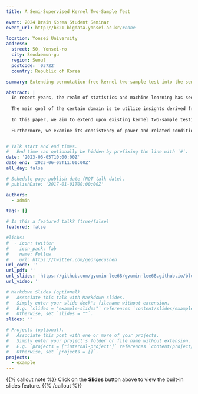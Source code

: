 ```yaml
---
title: A Semi-Supervised Kernel Two-Sample Test

event: 2024 Brain Korea Student Seminar
event_url: http://bk21-bigdata.yonsei.ac.kr/#none

location: Yonsei University
address:
  street: 50, Yonsei-ro
  city: Seodaemun-gu
  region: Seoul
  postcode: '03722'
  country: Republic of Korea

summary: Extending permutation-free kernel two-sample test into the semi-supervised setting with asymptotic properties under the null and alternative hypotheses.

abstract: |
  In recent years, the realm of statistics and machine learning has seen significant advancements in the development of semi-supervised methodologies that leverage both labeled and unlabeled data. One notable area of focus within this method is statistical inference under semi-supervised setting. 
  
  The main goal of the certain domain is to utilize insights derived from unlabeled data in order to improve statistical estimation and hypothesis testing. In particular, our interest lies on two-sample test which evaluate whether two distributions originate from the same underlying population. 
  
  In this paper, we aim to extend upon existing kernel two-sample testing method by introducing a novel testing framework of 'Semi-Supervised Kernel Two-Sample Test'. We propose test statistic making use of both labeled and unlabeled data and prove that our statistic follows Normal distribution asymptotically under certain conditions. 
  
  Furthermore, we examine its consistency of power and related conditions, analyzing the efficiency of our statistic. We provide numerical analysis on different situations of the condition of labeled and unlabeled data.


# Talk start and end times.
#   End time can optionally be hidden by prefixing the line with `#`.
date: '2023-06-05T10:00:00Z'
date_end: '2023-06-05T11:00:00Z'
all_day: false

# Schedule page publish date (NOT talk date).
# publishDate: '2017-01-01T00:00:00Z'

authors:
  - admin

tags: []

# Is this a featured talk? (true/false)
featured: false

#links:
#  - icon: twitter
#    icon_pack: fab
#    name: Follow
#    url: https://twitter.com/georgecushen
url_code: ''
url_pdf: ''
url_slides: 'https://github.com/gyumin-lee68/gyumin-lee68.github.io/blob/main/static/uploads/bk_seminar.pdf'
url_video: ''

# Markdown Slides (optional).
#   Associate this talk with Markdown slides.
#   Simply enter your slide deck's filename without extension.
#   E.g. `slides = "example-slides"` references `content/slides/example-slides.md`.
#   Otherwise, set `slides = ""`.
slides: ""

# Projects (optional).
#   Associate this post with one or more of your projects.
#   Simply enter your project's folder or file name without extension.
#   E.g. `projects = ["internal-project"]` references `content/project/deep-learning/index.md`.
#   Otherwise, set `projects = []`.
projects:
  - example
---
```


{{% callout note %}}
Click on the **Slides** button above to view the built-in slides feature.
{{% /callout %}}
